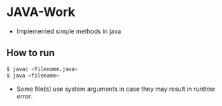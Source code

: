 # JAVA-Work
- Implemented simple methods in java

## How to run
```bash
$ javac <filename.java>
$ java <filename>
```

- Some file(s) use system arguments in case they may result in *runtime error*.
